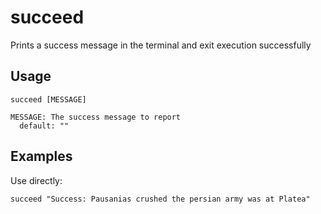 # succeed

Prints a success message in the terminal and exit execution successfully

## Usage

```text
succeed [MESSAGE]

MESSAGE: The success message to report
  default: ""
```

## Examples

Use directly:

```shell
succeed "Success: Pausanias crushed the persian army was at Platea"
```
